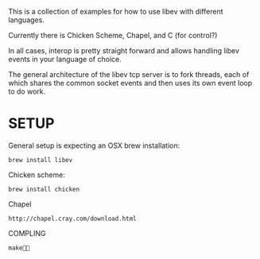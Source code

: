 This is a collection of examples for how to use libev with different languages.

Currently there is Chicken Scheme, Chapel, and C (for control?)

In all cases, interop is pretty straight forward and allows handling libev events in your language of choice.

The general architecture of the libev tcp server is to fork threads, each of which shares the common socket events and then uses its own event loop to do work.


SETUP
=====

General setup is expecting an OSX brew installation:

    brew install libev
    
Chicken scheme:

    brew install chicken

Chapel

    http://chapel.cray.com/download.html


COMPLING


    make



